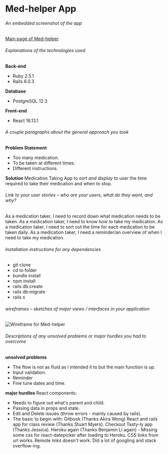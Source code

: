 # Med-helper App

###### An embedded screenshot of the app
[Main page of Med-helper](https://drive.google.com/file/d/14amS98fDgdLjD38KxsZIfdinlbnlMDFK/view?usp=sharing)


###### Explanations of the technologies used
**Back-end**
- Ruby 2.5.1
- Rails 6.0.3

**Database**
- PostgreSQL 12.3

**Front-end**
- React 16.13.1

###### A couple paragraphs about the general approach you took
**Problem Statement**
- Too many medication.
- To be taken at different times.
- Different instructions.

**Solution**
Medication Taking App to _sort and display_ to user the time required to take their medication and when to stop.

###### Link to your user stories – who are your users, what do they want, and why?
As a medication taker, I need to record down what medication needs to be taken.
As a medication taker, I need to know how to take my medication.
As a medication taker, I need to sort out the time for each medication to be taken daily.
As a medication taker, I need a reminder/an overview of when I need to take my medication.

###### Installation instructions for any dependencies
- git clone
- cd to folder
- bundle install
- npm install
- rails db:create
- rails db:migrate
- rails s

###### wireframes – sketches of major views / interfaces in your application

![Wireframe for Med-helper](https://drive.google.com/file/d/1wNibl3FsDJczmaKAxZqwa9KVETFlwyzl/view?usp=sharing)

###### Descriptions of any unsolved problems or major hurdles you had to overcome
**unsolved problems**
- The flow is not as fluid as I intended it to but the main function is up.
- Input validation.
- Reminder
- Fine tune dates and time.

**major hurdles**
React components:
  - Needs to figure out what's parent and child.
  - Passing data in props and state.
  - Edit and Delete issues (throw errors - mainly caused by rails).
  - The basic to begin with:
    Gitbook (Thanks Akira Wong)
    React and rails app for class review (Thanks Stuart Myers).
    Checkout Tasty-ly app (Thanks Jessica).
    Heroku again (Thanks Benjamin Li again) - Missing some css for react-datepicker after loading to Heroku. CSS links from url works. Remote links doesn't work.
    Did a lot of googling and stack overflow-ing.